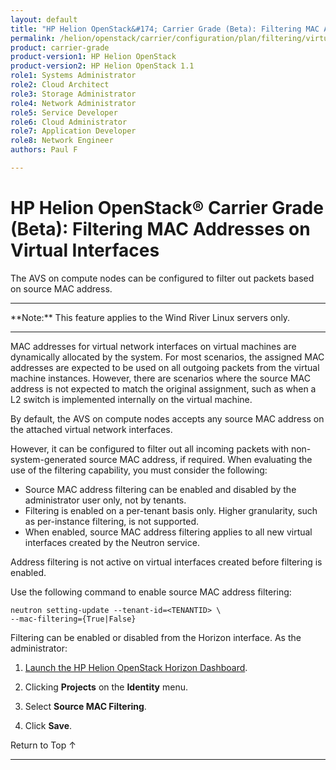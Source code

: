 ```yaml
---
layout: default
title: "HP Helion OpenStack&#174; Carrier Grade (Beta): Filtering MAC Addresses on Virtual Interfaces"
permalink: /helion/openstack/carrier/configuration/plan/filtering/virtual/
product: carrier-grade
product-version1: HP Helion OpenStack
product-version2: HP Helion OpenStack 1.1
role1: Systems Administrator 
role2: Cloud Architect 
role3: Storage Administrator 
role4: Network Administrator 
role5: Service Developer 
role6: Cloud Administrator 
role7: Application Developer 
role8: Network Engineer 
authors: Paul F

---
```

<!--UNDER REVISION-->

<script>

function PageRefresh {
onLoad="window.refresh"
}

PageRefresh();

</script>

<!-- <p style="font-size: small;"> <a href="/helion/openstack/carrier/services/imaging/overview/">&#9664; PREV</a> | <a href="/helion/openstack/carrier/services/overview/">&#9650; UP</a> | <a href="/helion/openstack/carrier/services/object/overview/"> NEXT &#9654</a> </p> -->

# HP Helion OpenStack&#174; Carrier Grade (Beta): Filtering MAC Addresses on Virtual Interfaces
<!-- From the Titanium Server Admin Guide -->

The AVS on compute nodes can be configured to filter out packets based on source MAC address.

<hr>
**Note:** This feature applies to the Wind River Linux servers only.
<hr>

MAC addresses for virtual network interfaces on virtual machines are dynamically allocated by the system. For most scenarios, the assigned MAC addresses are expected to be used on all outgoing packets from the virtual machine instances. However, there are scenarios where the source MAC address is not expected to match the original assignment, such as when a L2 switch is implemented internally on the virtual machine.

By default, the AVS on compute nodes accepts any source MAC address on the attached virtual network interfaces.

However, it can be configured to filter out all incoming packets with non-system-generated source MAC address, if required. When evaluating the use of the filtering capability, you must consider the following:

* Source MAC address filtering can be enabled and disabled by the administrator user only, not by tenants.
* Filtering is enabled on a per-tenant basis only. Higher granularity, such as per-instance filtering, is not supported.
* When enabled, source MAC address filtering applies to all new virtual interfaces created by the Neutron service.

Address filtering is not active on virtual interfaces created before filtering is enabled.

Use the following command to enable source MAC address filtering:

	neutron setting-update --tenant-id=<TENANTID> \
	--mac-filtering={True|False}

Filtering can be enabled or disabled from the Horizon interface. As the administrator:

1. [Launch the HP Helion OpenStack Horizon Dashboard](/helion/openstack/carrier/dashboard/login/).

2. Clicking **Projects** on the **Identity** menu. 

3. Select **Source MAC Filtering**.

4. Click **Save**. 

<a href="#top" style="padding:14px 0px 14px 0px; text-decoration: none;"> Return to Top &#8593; </a>
 
----